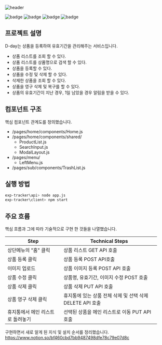 ![header](https://capsule-render.vercel.app/api?type=wave&color=auto&height=200&section=header&text=D-day%20&fontSize=60)

![badge](https://img.shields.io/badge/MongoDB-47A248?style=flat-square&logo=MongoDB&logoColor=white)
![badge](https://img.shields.io/badge/Node.js-339933?style=flat-square&logo=Node.js&logoColor=white)
![badge](https://img.shields.io/badge/React-61DAFB?style=flat-square&logo=react&logoColor=white)
![badge](https://img.shields.io/badge/React%20Router-CA4245?style=flat-square&logo=React%20Router&logoColor=white)

## 프로젝트 설명

D-day는 상품을 등록하여 유효기간을 관리해주는 서비스입니다.
- 상품 리스트를 조회 할 수 있다.
- 상품 리스트를 상품명으로 검색 할 수 있다.
- 상품을 등록할 수 있다.
- 상품을 수정 및 삭제 할 수 있다.
- 삭제한 상품을 조회 할 수 있다.
- 상품을 영구 삭제 및 복구를 할 수 있다.
- 상품의 유효기간이 지난 경우, 1일 남았을 경우 알림을 받을 수 있다.

## 컴포넌트 구조

핵심 컴포넌트 관계도를 정의했습니다.

- /pages/home/components/Home.js
- /pages/home/components/shared/
  - ProductList.js
  - SearchInput.js
  - ModalLayout.js
- /pages/menu/
  - LeftMenu.js
- /pages/sub/components/TrashList.js

## 실행 방법

```sh
exp-tracker\api> node app.js
exp-tracker\client> npm start
```

## 주요 흐름

핵심 흐름과 그에 따라 기술적으로 구현 한 것들을 나열했습니다.

| Step | Technical Steps |
| ------ | ------ |
| 상단메뉴의 "홈" 클릭 | 상품 리스트 GET API 호출 |
| 상품 등록 클릭 | 상품 등록 POST API호출 |
| 이미지 업로드 | 상품 이미지 등록 POST API 호출 |
| 상품 수정 클릭 | 상품명, 유효기간, 이미지 수정 POST 호출 |
| 상품 삭제 클릭 | 상품 삭제 PUT API 호출 |
| 상품 영구 삭제 클릭 | 휴지통에 있는 상품 전체 삭제 및 선택 삭제 DELETE API 호출 |
| 휴지통에서 메인 리스트로 돌려놓기 | 선택된 상품을 메인 리스트로 이동 PUT API 호출 |


구현하면서 새로 알게 된 지식 및 설치 순서를 정리했습니다.<br/>
https://www.notion.so/bf460cbd7bb9487498dfe78c79e07d8c
